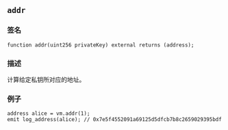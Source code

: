 ## `addr`

### 签名

```solidity
function addr(uint256 privateKey) external returns (address);
```

### 描述

计算给定私钥所对应的地址。

### 例子

```solidity
address alice = vm.addr(1);
emit log_address(alice); // 0x7e5f4552091a69125d5dfcb7b8c2659029395bdf
```